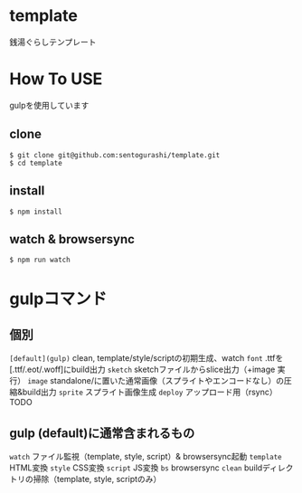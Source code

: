 # template
銭湯ぐらしテンプレート

# How To USE
gulpを使用しています
## clone
```
$ git clone git@github.com:sentogurashi/template.git
$ cd template
```
## install
```
$ npm install
```

## watch & browsersync
```
$ npm run watch
```

# gulpコマンド
## 個別
`[default](gulp)` clean, template/style/scriptの初期生成、watch
`font` .ttfを [.ttf/.eot/.woff]にbuild出力
`sketch` sketchファイルからslice出力（+image 実行）
`image` standalone/に置いた通常画像（スプライトやエンコードなし）の圧縮&build出力
`sprite` スプライト画像生成
`deploy` アップロード用（rsync）TODO

## gulp (default)に通常含まれるもの
`watch` ファイル監視（template, style, script）& browsersync起動
`template` HTML変換
`style` CSS変換
`script` JS変換
`bs` browsersync
`clean` buildディレクトリの掃除（template, style, scriptのみ）
